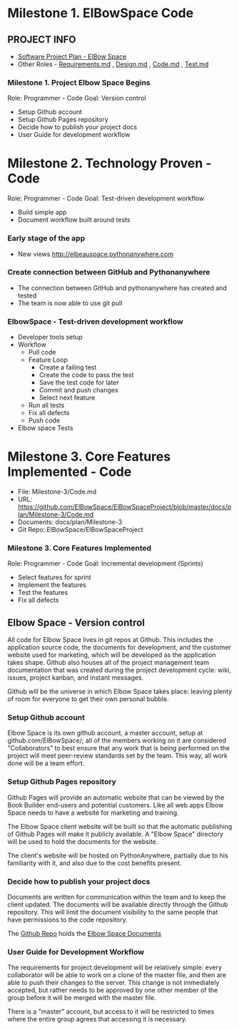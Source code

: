 # Milestone 1. ElBowSpace Code

## PROJECT INFO

* [Software Project Plan - ElBow Space](Index.md)
* Other Roles - [Requirements.md](Requirements.md)
, [Design.md](Design.md)
, [Code.md](Code.md)
, [Test.md](Test.md)

### Milestone 1. Project Elbow Space Begins

Role: Programmer - Code
Goal: Version control
* Setup Github account
* Setup Github Pages repository
* Decide how to publish your project docs
* User Guide for development workflow

# Milestone 2. Technology Proven - Code

Role: Programmer - Code
Goal: Test-driven development workflow
* Build simple app
* Document workflow built around tests

### Early stage of the app
* New views http://elbeauspace.pythonanywhere.com

### Create connection between GitHub and Pythonanywhere
* The connection between GitHub and pythonanywhere has created and tested
* The team is now able to use git pull

### ElbowSpace - Test-driven development workflow
* Developer tools setup
* Workflow
    * Pull code
    * Feature Loop
        * Create a failing test
        * Create the code to pass the test
        * Save the test code for later
        * Commit and push changes
        * Select next feature
    * Run all tests
    * Fix all defects
    * Push code
* Elbow space Tests

# Milestone 3. Core Features Implemented - Code

* File: Milestone-3/Code.md
* URL: https://github.com/ElBowSpace/ElBowSpaceProject/blob/master/docs/plan/Milestone-3/Code.md
* Documents: docs/plan/Milestone-3
* Git Repo: ElBowSpace/ElBowSpaceProject

### Milestone 3. Core Features Implemented
Role: Programmer - Code
Goal: Incremental development (Sprints)
* Select features for sprint
* Implement the features
* Test the features
* Fix all defects
<!--
## Book Builder - Incremental development (Sprints)
### Select features for sprint
### Implement the features
### Test the features
### Fix all defects
-->

## Elbow Space - Version control

All code for Elbow Space lives in git repos at Github. This includes the application 
source code, the documents for development, and the customer website used for marketing, 
which will be developed as the application takes shape.
Github also houses all of the project management team documentation that was created during
the project development cycle: wiki, issues, project kanban, and instant messages.

Github will be the universe in which Elbow Space takes place: leaving plenty of room for everyone to get their own personal bubble.


### Setup Github account

Elbow Space is its own github account, a master account, setup at github.com/ElBowSpace/; all of the members working on it are considered "Collaborators" to 
best ensure that any work that is being performed on the project will meet peer-review standards set by the team. This way, all work done will be a team effort.


### Setup Github Pages repository

Github Pages will provide an automatic website that can be viewed by the Book Builder 
end-users and potential customers.  Like all web apps Elbow Space needs to have a website
for marketing and training.

The Elbow Space client website will be built so that the automatic publishing of 
Github Pages will make it publicly available.
A "Elbow Space" directory will be used to hold the documents for the website.

The client's website will be hosted on PythonAnywhere, partially due to his familiarity with it, and also due to the cost benefits present.


### Decide how to publish your project docs

Documents are written for communication within the team and to keep the client updated.
The documents will be available directly through the Github repository.  This will limit
the document visibility to the same people that have permissions to the code repository.

The [Github Repo](https://github.com/ElBowSpace/ElBowSpaceProject)
holds the 
[Elbow Space Documents](https://github.com/ElBowSpace/ElBowSpaceProject/tree/master/docs)

### User Guide for Development Workflow

The requirements for project development will be relatively simple: every collaborator will be able to work on a clone of the master file,
and then are able to push their changes to the server. This change is not immediately accepted, but rather needs to be approved by one other
member of the group before it will be merged with the master file.

There is a "master" account, but access to it will be restricted to times where the entire group agrees that accessing it is necessary.

